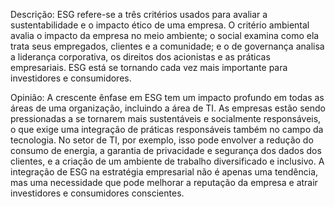 Descrição: ESG refere-se a três critérios usados para avaliar a sustentabilidade e o impacto ético de uma empresa. O critério ambiental avalia o impacto da empresa no meio ambiente; o social examina como ela trata seus empregados, clientes e a comunidade; e o de governança analisa a liderança corporativa, os direitos dos acionistas e as práticas empresariais. ESG está se tornando cada vez mais importante para investidores e consumidores.


 Opinião: A crescente ênfase em ESG tem um impacto profundo em todas as áreas de uma organização, incluindo a área de TI. As empresas estão sendo pressionadas a se tornarem mais sustentáveis e socialmente responsáveis, o que exige uma integração de práticas responsáveis também no campo da tecnologia. No setor de TI, por exemplo, isso pode envolver a redução do consumo de energia, a garantia de privacidade e segurança dos dados dos clientes, e a criação de um ambiente de trabalho diversificado e inclusivo. A integração de ESG na estratégia empresarial não é apenas uma tendência, mas uma necessidade que pode melhorar a reputação da empresa e atrair investidores e consumidores conscientes.
